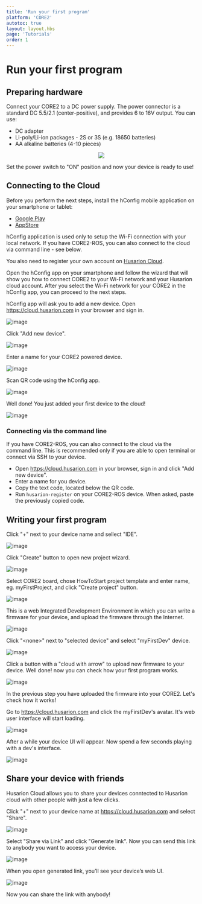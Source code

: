 ```yaml
---
title: 'Run your first program'
platform: 'CORE2'
autotoc: true
layout: layout.hbs
page: 'Tutorials'
order: 1
---
```


# Run your first program #
## Preparing hardware ##

Connect your CORE2 to a DC power supply. The power connector is a standard DC 5.5/2.1 (center-positive), and provides 6 to 16V output. You can use:

* DC adapter
* Li-poly/Li-ion packages - 2S or 3S (e.g. 18650 batteries)
* AA alkaline batteries (4-10 pieces)


<div><center><img src="https://raw.githubusercontent.com/husarion/static_docs/master/src//assets/img/howToStart/core2_power_supply.png"
/></center></div>

Set the power switch to "ON" position and now your device is ready to use!

## Connecting to the Cloud ##
Before you perform the next steps, install the hConfig mobile application on your smartphone or tablet:
* [Google Play](https://play.google.com/store/apps/details?id=com.husarion.configtool2&hl=en)
* [AppStore](https://itunes.apple.com/us/app/hconfig/id1283536270?mt=8)

hConfig application is used only to setup the Wi-Fi connection with your local network. If you have CORE2-ROS, you can also connect to the cloud via command line - see below.

You also need to register your own account on [Husarion Cloud](https://cloud.husarion.com).

Open the hConfig app on your smartphone and follow the wizard that will show you how to connect CORE2 to your Wi-Fi network and your Husarion cloud account. After you select the Wi-Fi network for your CORE2 in the hConfig app, you can proceed to the next steps.

hConfig app will ask you to add a new device. Open https://cloud.husarion.com in your browser and sign in.

![image](/assets/img/howToStart/1_signin.png)

Click "Add new device".

![image](/assets/img/howToStart/2_addNewDevice.png)

Enter a name for your CORE2 powered device.

![image](/assets/img/howToStart/3_enterName.png)

Scan QR code using the hConfig app.

![image](/assets/img/howToStart/4_scanQr.png)

Well done! You just added your first device to the cloud!

![image](/assets/img/howToStart/5_devAdded.png)

### Connecting via the command line ###

If you have CORE2-ROS, you can also connect to the cloud via the command line. This is recommended only if you are able to open terminal or connect via SSH to your device.

 * Open https://cloud.husarion.com in your browser, sign in and click "Add new device". 
 * Enter a name for you device.
 * Copy the text code, located below the QR code.
 * Run `husarion-register` on your CORE2-ROS device. When asked, paste the previously copied code.

## Writing your first program ##

Click "+" next to your device name and sellect "IDE".

![image](/assets/img/howToStart/6_openWebIDE.png)

Click "Create" button to open new project wizard.

![image](/assets/img/howToStart/7_createNewProj.png)

Select CORE2 board, chose HowToStart project template and enter name, eg. myFirstProject, and click "Create project" button.

![image](/assets/img/howToStart/8_projSettings.png)

This is a web Integrated Development Environment in which you can write a firmware for your device, and upload the firmware through the Internet.

![image](/assets/img/howToStart/9_webIDEmain.png)

Click "&lt;none&gt;" next to "selected device" and select "myFirstDev" device.

![image](/assets/img/howToStart/10_webIDEselectDev.png)

Click a button with a "cloud with arrow" to upload new firmware to your device. Well done! now you can check how your first program works.

![image](/assets/img/howToStart/11_webIDEprogram.png)

In the previous step you have uploaded the firmware into your CORE2. Let's check how it works!<br/>

Go to https://cloud.husarion.com and click the myFirstDev's avatar. It's web user interface will start loading.

![image](/assets/img/howToStart/12_openDevUI.png)

After a while your device UI will appear. Now spend a few seconds playing with a dev's interface.

![image](/assets/img/howToStart/13_devUI.png)

## Share your device with friends ##
Husarion Cloud allows you to share your devices conntected to Husarion cloud with other people with just a few clicks.

Click "+" next to your device name at https://cloud.husarion.com and select "Share".

![image](/assets/img/howToStart/14_shareSelect.png)

Select "Share via Link" and click "Generate link". Now you can send this link to anybody you want to access your device.

![image](/assets/img/howToStart/15_shareDetails.png)

When you open generated link, you’ll see your device’s web UI.

![image](/assets/img/howToStart/16_shareUI.png)

Now you can share the link with anybody!
